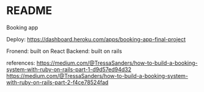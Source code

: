 # README

Booking app

Deploy: https://dashboard.heroku.com/apps/booking-app-final-project

Fronend: built on React
Backend: built on rails

references:
https://medium.com/@TressaSanders/how-to-build-a-booking-system-with-ruby-on-rails-part-1-d9d57ed94d32
https://medium.com/@TressaSanders/how-to-build-a-booking-system-with-ruby-on-rails-part-2-f4ce78524fad
